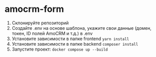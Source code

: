 # amocrm-form
1. Склонируйте репозиторий
2. Создайте .env на основе шаблона, укажите свои данные (домен, токен, ID полей AmoCRM и т.д.) в .env
3. Установите зависимости в папке frontend `yarn install`
4. Установите зависимости в папке backend `composer install`
5. Запустите проект: `docker compose up --build`